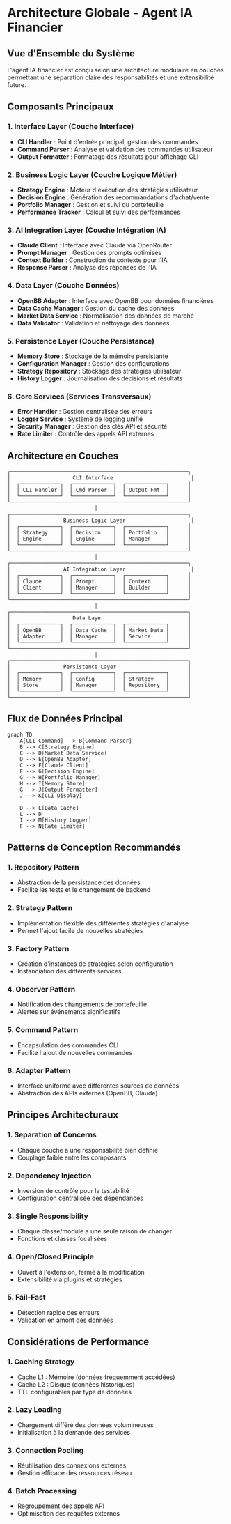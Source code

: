 # Architecture Globale - Agent IA Financier

## Vue d'Ensemble du Système

L'agent IA financier est conçu selon une architecture modulaire en couches permettant une séparation claire des responsabilités et une extensibilité future.

## Composants Principaux

### 1. Interface Layer (Couche Interface)
- **CLI Handler** : Point d'entrée principal, gestion des commandes
- **Command Parser** : Analyse et validation des commandes utilisateur
- **Output Formatter** : Formatage des résultats pour affichage CLI

### 2. Business Logic Layer (Couche Logique Métier)
- **Strategy Engine** : Moteur d'exécution des stratégies utilisateur
- **Decision Engine** : Génération des recommandations d'achat/vente
- **Portfolio Manager** : Gestion et suivi du portefeuille
- **Performance Tracker** : Calcul et suivi des performances

### 3. AI Integration Layer (Couche Intégration IA)
- **Claude Client** : Interface avec Claude via OpenRouter
- **Prompt Manager** : Gestion des prompts optimisés
- **Context Builder** : Construction du contexte pour l'IA
- **Response Parser** : Analyse des réponses de l'IA

### 4. Data Layer (Couche Données)
- **OpenBB Adapter** : Interface avec OpenBB pour données financières
- **Data Cache Manager** : Gestion du cache des données
- **Market Data Service** : Normalisation des données de marché
- **Data Validator** : Validation et nettoyage des données

### 5. Persistence Layer (Couche Persistance)
- **Memory Store** : Stockage de la mémoire persistante
- **Configuration Manager** : Gestion des configurations
- **Strategy Repository** : Stockage des stratégies utilisateur
- **History Logger** : Journalisation des décisions et résultats

### 6. Core Services (Services Transversaux)
- **Error Handler** : Gestion centralisée des erreurs
- **Logger Service** : Système de logging unifié
- **Security Manager** : Gestion des clés API et sécurité
- **Rate Limiter** : Contrôle des appels API externes

## Architecture en Couches

```
┌─────────────────────────────────────────────────────────┐
│                    CLI Interface                         │
│  ┌─────────────┐  ┌─────────────┐  ┌─────────────┐      │
│  │ CLI Handler │  │ Cmd Parser  │  │ Output Fmt  │      │
│  └─────────────┘  └─────────────┘  └─────────────┘      │
└─────────────────────────────────────────────────────────┘
                            │
┌─────────────────────────────────────────────────────────┐
│                 Business Logic Layer                     │
│  ┌─────────────┐  ┌─────────────┐  ┌─────────────┐      │
│  │ Strategy    │  │ Decision    │  │ Portfolio   │      │
│  │ Engine      │  │ Engine      │  │ Manager     │      │
│  └─────────────┘  └─────────────┘  └─────────────┘      │
└─────────────────────────────────────────────────────────┘
                            │
┌─────────────────────────────────────────────────────────┐
│                 AI Integration Layer                     │
│  ┌─────────────┐  ┌─────────────┐  ┌─────────────┐      │
│  │ Claude      │  │ Prompt      │  │ Context     │      │
│  │ Client      │  │ Manager     │  │ Builder     │      │
│  └─────────────┘  └─────────────┘  └─────────────┘      │
└─────────────────────────────────────────────────────────┘
                            │
┌─────────────────────────────────────────────────────────┐
│                    Data Layer                           │
│  ┌─────────────┐  ┌─────────────┐  ┌─────────────┐      │
│  │ OpenBB      │  │ Data Cache  │  │ Market Data │      │
│  │ Adapter     │  │ Manager     │  │ Service     │      │
│  └─────────────┘  └─────────────┘  └─────────────┘      │
└─────────────────────────────────────────────────────────┘
                            │
┌─────────────────────────────────────────────────────────┐
│                 Persistence Layer                       │
│  ┌─────────────┐  ┌─────────────┐  ┌─────────────┐      │
│  │ Memory      │  │ Config      │  │ Strategy    │      │
│  │ Store       │  │ Manager     │  │ Repository  │      │
│  └─────────────┘  └─────────────┘  └─────────────┘      │
└─────────────────────────────────────────────────────────┘
```

## Flux de Données Principal

```mermaid
graph TD
    A[CLI Command] --> B[Command Parser]
    B --> C[Strategy Engine]
    C --> D[Market Data Service]
    D --> E[OpenBB Adapter]
    C --> F[Claude Client]
    F --> G[Decision Engine]
    G --> H[Portfolio Manager]
    H --> I[Memory Store]
    G --> J[Output Formatter]
    J --> K[CLI Display]
    
    D --> L[Data Cache]
    L --> D
    I --> M[History Logger]
    F --> N[Rate Limiter]
```

## Patterns de Conception Recommandés

### 1. Repository Pattern
- Abstraction de la persistance des données
- Facilite les tests et le changement de backend

### 2. Strategy Pattern
- Implémentation flexible des différentes stratégies d'analyse
- Permet l'ajout facile de nouvelles stratégies

### 3. Factory Pattern
- Création d'instances de stratégies selon configuration
- Instanciation des différents services

### 4. Observer Pattern
- Notification des changements de portefeuille
- Alertes sur événements significatifs

### 5. Command Pattern
- Encapsulation des commandes CLI
- Facilite l'ajout de nouvelles commandes

### 6. Adapter Pattern
- Interface uniforme avec différentes sources de données
- Abstraction des APIs externes (OpenBB, Claude)

## Principes Architecturaux

### 1. Separation of Concerns
- Chaque couche a une responsabilité bien définie
- Couplage faible entre les composants

### 2. Dependency Injection
- Inversion de contrôle pour la testabilité
- Configuration centralisée des dépendances

### 3. Single Responsibility
- Chaque classe/module a une seule raison de changer
- Fonctions et classes focalisées

### 4. Open/Closed Principle
- Ouvert à l'extension, fermé à la modification
- Extensibilité via plugins et stratégies

### 5. Fail-Fast
- Détection rapide des erreurs
- Validation en amont des données

## Considérations de Performance

### 1. Caching Strategy
- Cache L1 : Mémoire (données fréquemment accédées)
- Cache L2 : Disque (données historiques)
- TTL configurables par type de données

### 2. Lazy Loading
- Chargement différé des données volumineuses
- Initialisation à la demande des services

### 3. Connection Pooling
- Réutilisation des connexions externes
- Gestion efficace des ressources réseau

### 4. Batch Processing
- Regroupement des appels API
- Optimisation des requêtes externes
